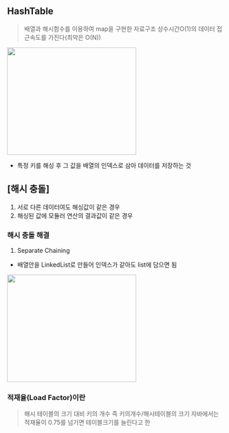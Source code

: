 ## HashTable
> 배열과 해시함수를 이용하여 map을 구현한 자료구조
> 상수시간O(1)의 데이터 접근속도를 가진다(최악은 O(N))

<img src="https://github.com/Jung-MinGi/study/assets/118701129/4f9ab8f3-2348-451c-a835-8c493d2263bc" width="300" height="250"/>

* 특정 키를 해싱 후 그 값을 배열의 인덱스로 삼아 데이터를 저장하는 것

## [해시 충돌]
1. 서로 다른 데이터여도 해싱값이 같은 경우
2. 해싱된 값에 모듈러 연산의 결과값이 같은 경우


### 해시 충돌 해결 
1. Separate Chaining
* 배열안을 LinkedList로 만들어 인덱스가 같아도 list에 담으면 됨
<img src="https://github.com/Jung-MinGi/study/assets/118701129/524dac87-8e35-4fbe-a79c-4ffb0109a244" width="300" height="250"/>

### 적재율(Load Factor)이란
> 해시 테이블의 크기 대비 키의 개수 즉 키의개수/해시테이블의 크기
> 자바에서는 적재율이 0.75를 넘기면 테이블크기를 늘린다고 한
